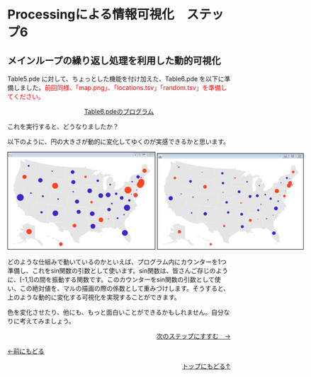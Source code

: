 # Processingによる情報可視化　ステップ6




## メインループの繰り返し処理を利用した動的可視化




Table5.pde に対して、ちょっとした機能を付け加えた、Table6.pde を以下に準備しました。<span style="color: red">前回同様、「map.png」、「locations.tsv」「random.tsv」を準備してください。</span>

<p align="center"><a href="Table6.pde" target="_blank" download="Table6.pde">Table6.pdeのプログラム</a></p>



これを実行すると、どうなりましたか？

以下のように、円の大きさが動的に変化してゆくのが実感できるかと思います。





<p align="center" style="white-space: nowrap;">
<img src="result_1" alt="" width="332" height="219" border="1" />
<img src="result_2" alt="" width="329" height="216" border="1" />
</p>




どのような仕組みで動いているのかといえば、プログラム内にカウンターを1つ準備し、これをsin関数の引数として使います。sin関数は、皆さんご存じのように、[-1,1]の間を振動する関数です。このカウンターをsin関数の引数として使い、この絶対値を、マルの描画の際の係数として重みづけします。そうすると、上のような動的に変化する可視化を実現することができます。

色を変化させたり、他にも、もっと面白いことができるかもしれません。自分なりに考えてみましょう。


<p align="right"><a href="../mapping_7/mapping_7.html">次のステップにすすむ　→</a></p>

<p align="left"><a href="../mapping_5/mapping_5.html">←前にもどる</a></p>

<p align="right"><a href="../index.html">トップにもどる↑</a><br>


